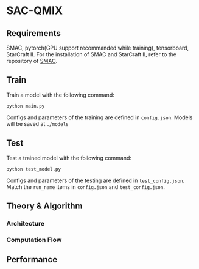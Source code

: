 
# SAC-QMIX

## Requirements

SMAC, pytorch(GPU support recommanded while training), tensorboard, StarCraft II.
For the installation of SMAC and StarCraft II, refer to the repository of [SMAC](https://github.com/oxwhirl/smac).

## Train

Train a model with the following command:

```shell
python main.py
```

Configs and parameters of the training are defined in `config.json`. Models will be saved at `./models`

## Test

Test a trained model with the following command:

```shell
python test_model.py
```
Configs and parameters of the testing are defined in `test_config.json`. Match the `run_name` items in `config.json` and `test_config.json`.

## Theory & Algorithm

### Architecture

### Computation Flow

## Performance
